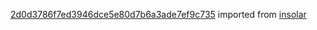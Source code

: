 [2d0d3786f7ed3946dce5e80d7b6a3ade7ef9c735](https://github.com/insolar/insolar/commit/2d0d3786f7ed3946dce5e80d7b6a3ade7ef9c735) imported from [insolar](https://github.com/insolar/insolar)
